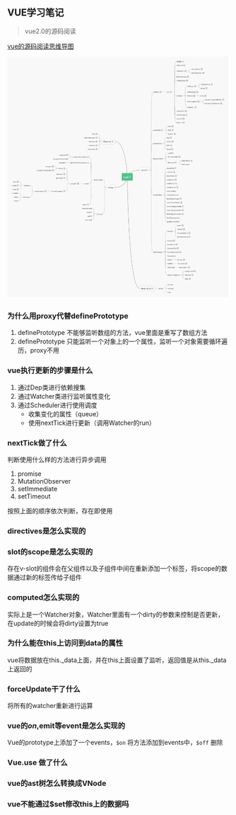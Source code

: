 ## VUE学习笔记

> vue2.0的源码阅读

[vue的源码阅读思维导图](https://www.processon.com/view/link/5e0dc665e4b0f8e58dc860bd)

![vue思维导图](./public/image/8.png)

### 为什么用proxy代替definePrototype

1. definePrototype 不能够监听数组的方法，vue里面是重写了数组方法
2. definePrototype 只能监听一个对象上的一个属性，监听一个对象需要循环遍历，proxy不用

### vue执行更新的步骤是什么

1. 通过Dep类进行依赖搜集
2. 通过Watcher类进行监听属性变化
3. 通过Scheduler进行使用调度
    - 收集变化的属性（queue）
    - 使用nextTick进行更新（调用Watcher的run）

### nextTick做了什么

判断使用什么样的方法进行异步调用

1. promise
2. MutationObserver
3. setImmediate
4. setTimeout

按照上面的顺序依次判断，存在即使用

### directives是怎么实现的

### slot的scope是怎么实现的

存在v-slot的组件会在父组件以及子组件中间在重新添加一个标签，将scope的数据通过新的标签传给子组件

### computed怎么实现的

实际上是一个Watcher对象，Watcher里面有一个dirty的参数来控制是否更新，在update的时候会将dirty设置为true

### 为什么能在this上访问到data的属性

vue将数据放在this._data上面，并在this上面设置了监听，返回值是从this._data上返回的

### forceUpdate干了什么

将所有的watcher重新进行运算

### vue的$on,$emit等event是怎么实现的

Vue的prototype上添加了一个events，`$on` 将方法添加到events中，`$off` 删除

### Vue.use 做了什么



### vue的ast树怎么转换成VNode

### vue不能通过$set修改this上的数据吗